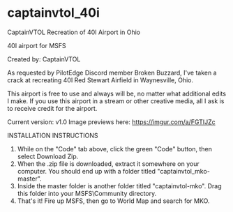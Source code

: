 # captainvtol_40i
CaptainVTOL Recreation of 40I Airport in Ohio

40I airport for MSFS

Created by: CaptainVTOL

As requested by PilotEdge Discord member Broken Buzzard, I've taken a crack at recreating 40I Red Stewart Airfield in Waynesville, Ohio. 

This airport is free to use and always will be, no matter what additional edits I make. If you use this airport in a stream or other creative media, all I ask is to receive credit for the airport.

Current version: v1.0 Image previews here: https://imgur.com/a/FGTIJZc

INSTALLATION INSTRUCTIONS

1. While on the "Code" tab above, click the green "Code" button, then select Download Zip.
2. When the .zip file is downloaded, extract it somewhere on your computer. You should end up with a folder titled "captainvtol_mko-master".
3. Inside the master folder is another folder titled "captainvtol-mko". Drag this folder into your MSFS\Community directory.
4. That's it! Fire up MSFS, then go to World Map and search for MKO.
